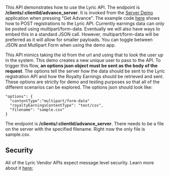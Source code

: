 This API demonstrates how to use the Lyric API. The endpoint is **/clients/:clientId/advance_server**. 
It is invoked from the [Server Demo](http://vatm-demo.lyricfinancial.com/#/demo-server) application when pressing "Get Advance". The example code [here](https://github.com/LyricFinancial/demo-integration-server/blob/master/src/main/java/com/lyric/ServerDemoController.java) shows how to POST registrations to the Lyric API. Currently earnings data can only be posted using multipart/form-data. Eventually we will also have ways to embed this in a standard JSON call. However, multipart/form-data will be preferred as it will allow for smaller payloads. You can toggle between JSON and Mutlipart Form when using the demo app.

This API mimics taking the id from the url and using that to look the user up in the system.  This demo creates a new unique user to pass to the API.  To trigger this flow, **an options json object must be sent as the body of the request**.  The options tell the server how the data should be sent to the Lyric registration API and how the Royalty Earnings should be retrieved and sent.  These options are strictly for demo and testing purposes so that all of the different scenarios can be explored.  The options json should look like:

    "options": {
      "contentType":"multipart/form-data"
      "royaltyEarningsContentType": "text/csv",
      "filename": "sample.csv"
    }

The endpoint is **/clients/:clientId/advance_server**.  There needs to be a file on the server with the specified filename.  Right now the only file is sample.csv.

## Security
All of the Lyric Vendor APIs expect message level security.  Learn more about it [here](!Server_Integration/Royalty_Sales_Data/Security);
